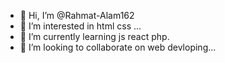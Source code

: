 - 👋 Hi, I’m @Rahmat-Alam162
- 👀 I’m interested in html css ...
- 🌱 I’m currently learning js react php.
- 💞️ I’m looking to collaborate on web devloping...
  

<!---
Rahmat-Alam162/Rahmat-Alam162 is a ✨ special ✨ repository because its `README.md` (this file) appears on your GitHub profile.
You can click the Preview link to take a look at your changes.
--->

